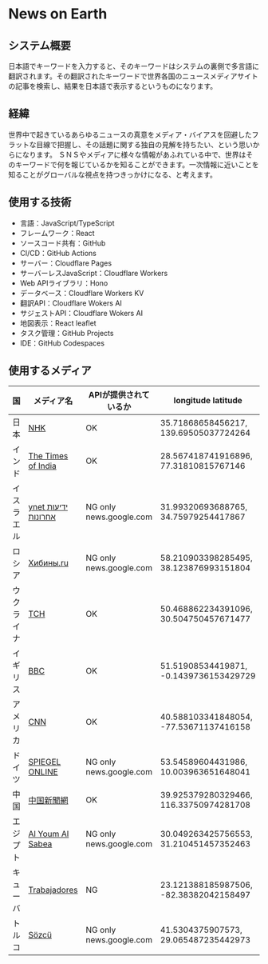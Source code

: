 # News on Earth

## システム概要
日本語でキーワードを入力すると、そのキーワードはシステムの裏側で多言語に翻訳されます。その翻訳されたキーワードで世界各国のニュースメディアサイトの記事を検索し、結果を日本語で表示するというものになります。

## 経緯

世界中で起きているあらゆるニュースの真意をメディア・バイアスを回避したフラットな目線で把握し、その話題に関する独自の見解を持ちたい、という思いからになります。
ＳＮＳやメディアに様々な情報があふれている中で、世界はそのキーワードで何を報じているかを知ることができます。一次情報に近いことを知ることがグローバルな視点を持つきっかけになる、と考えます。

## 使用する技術

* 言語：JavaScript/TypeScript
* フレームワーク：React
* ソースコード共有：GitHub
* CI/CD：GitHub Actions
* サーバー：Cloudflare Pages
* サーバーレスJavaScript：Cloudflare Workers
* Web APIライブラリ：Hono
* データベース：Cloudflare Workers KV
* 翻訳API：Cloudflare Wokers AI
* サジェストAPI：Cloudflare Wokers AI
* 地図表示：React leaflet
* タスク管理：GitHub Projects
* IDE：GitHub Codespaces

## 使用するメディア
|国|メディア名|APIが提供されているか|longitude latitude|
|---|---|---|---|
|日本|[NHK](https://www.nhk.or.jp/)|OK|35.71868658456217, 139.69505037724264|
|インド|[The Times of India](https://timesofindia.indiatimes.com/)|OK|28.567418741916896, 77.31810815767146|
|イスラエル|[ynet ידיעות אחרונות](https://www.ynet.co.il/home/0,7340,L-8,00.html) |NG only news.google.com|31.99320693688765, 34.75979254417867|
|ロシア|[Хибины.ru](https://www.interfax.ru/)|NG only news.google.com|58.210903398285495, 38.123876993151804|
|ウクライナ|[TCH](https://tsn.ua/)|OK|50.468862234391096, 30.504750457671477|
|イギリス|[BBC](https://www.bbc.com/)|OK|51.51908534419871, -0.1439736153429729|
|アメリカ|[CNN](https://edition.cnn.com/)|OK|40.588103341848054, -77.53671137416158|
|ドイツ|[SPIEGEL ONLINE](https://www.spiegel.de/politik/)|NG only news.google.com|53.54589604431986, 10.003963651648041|
|中国|[中国新聞網](https://www.chinanews.com/)|OK|39.925379280329466, 116.33750974281708|
|エジプト|[Al Youm Al Sabea](https://www.youm7.com/home/index)|NG only news.google.com|30.049263425756553, 31.210451457352463|
|キューバ|[Trabajadores](https://www.trabajadores.cu/)|NG|23.121388185987506, -82.38382042158497|
|トルコ|[Sözcü](https://www.sozcu.com.tr/)|NG only news.google.com|41.5304375907573, 29.065487235442973|
